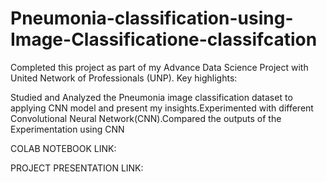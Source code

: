 # Pneumonia-classification-using-Image-Classificatione-classifcation
Completed this project as part of my Advance Data Science Project with United Network of Professionals (UNP). Key highlights:

Studied and Analyzed the Pneumonia image classification dataset to applying CNN model and present my insights.Experimented with different Convolutional Neural Network(CNN).Compared the outputs of the Experimentation using CNN

COLAB NOTEBOOK LINK:



PROJECT PRESENTATION LINK:
